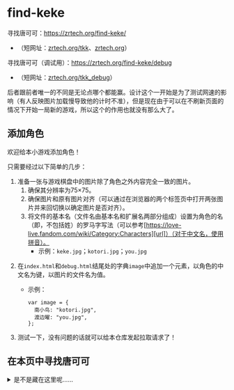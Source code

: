 # find-keke
寻找唐可可：https://zrtech.org/find-keke/

- （短网址：[zrtech.org/tkk](https://zrtech.org/tkk)、[zrtech.org](https://zrtech.org)）

寻找唐可可（调试用）：https://zrtech.org/find-keke/debug

- （短网址：[zrtech.org/tkk_debug](https://zrtech.org/tkk_debug)）

后者跟前者唯一的不同是无论点哪个都能赢。设计这个一开始是为了测试网速的影响（有人反映图片加载慢导致他的计时不准），但是现在由于可以在不刷新页面的情况下开始一局新的游戏，所以这个的作用也就没有那么大了。

## 添加角色
欢迎给本小游戏添加角色！

只需要经过以下简单的几步：

1. 准备一张与游戏棋盘中的图片除了角色之外内容完全一致的图片。
   1. 确保其分辨率为75×75。
   2. 确保图片和原有图片对齐（可以通过在浏览器的两个标签页中打开两张图片并来回切换以确定图片是否对齐）。
   3. 将文件的基本名（文件名由基本名和扩展名两部分组成）设置为角色的名（即，不包括姓）的罗马字写法（可以参考[https://love-live.fandom.com/wiki/Category:Characters][url]）（对于中文名，使用拼音）。
      - 示例：`keke.jpg`；`kotori.jpg`；`you.jpg`

[url]:https://love-live.fandom.com/wiki/Category:Characters

2. 在`index.html`和`debug.html`结尾处的字典`image`中追加一个元素，以角色的中文名为键，以图片的文件名为值。
   - 示例：
     ```
     var image = {
       南小鸟: "kotori.jpg",
       渡边曜: "you.jpg",
     };
     ```

3. 测试一下，没有问题的话就可以给本仓库发起拉取请求了！

## 在本页中寻找唐可可
<details><summary>是不是藏在这里呢……</summary>
被你发现啦！

![keke-big.jpg](https://repository-images.githubusercontent.com/431044681/bbb358a6-de45-4d8a-b29b-f17cca522403)
</details>
